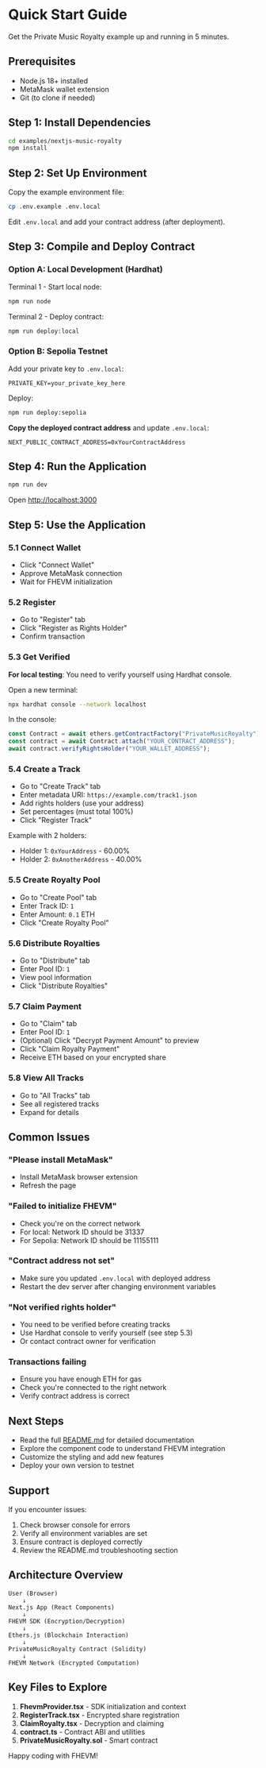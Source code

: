 # Quick Start Guide

Get the Private Music Royalty example up and running in 5 minutes.

## Prerequisites

- Node.js 18+ installed
- MetaMask wallet extension
- Git (to clone if needed)

## Step 1: Install Dependencies

```bash
cd examples/nextjs-music-royalty
npm install
```

## Step 2: Set Up Environment

Copy the example environment file:

```bash
cp .env.example .env.local
```

Edit `.env.local` and add your contract address (after deployment).

## Step 3: Compile and Deploy Contract

### Option A: Local Development (Hardhat)

Terminal 1 - Start local node:
```bash
npm run node
```

Terminal 2 - Deploy contract:
```bash
npm run deploy:local
```

### Option B: Sepolia Testnet

Add your private key to `.env.local`:
```env
PRIVATE_KEY=your_private_key_here
```

Deploy:
```bash
npm run deploy:sepolia
```

**Copy the deployed contract address** and update `.env.local`:
```env
NEXT_PUBLIC_CONTRACT_ADDRESS=0xYourContractAddress
```

## Step 4: Run the Application

```bash
npm run dev
```

Open [http://localhost:3000](http://localhost:3000)

## Step 5: Use the Application

### 5.1 Connect Wallet
- Click "Connect Wallet"
- Approve MetaMask connection
- Wait for FHEVM initialization

### 5.2 Register
- Go to "Register" tab
- Click "Register as Rights Holder"
- Confirm transaction

### 5.3 Get Verified
**For local testing**: You need to verify yourself using Hardhat console.

Open a new terminal:
```bash
npx hardhat console --network localhost
```

In the console:
```javascript
const Contract = await ethers.getContractFactory("PrivateMusicRoyalty");
const contract = await Contract.attach("YOUR_CONTRACT_ADDRESS");
await contract.verifyRightsHolder("YOUR_WALLET_ADDRESS");
```

### 5.4 Create a Track
- Go to "Create Track" tab
- Enter metadata URI: `https://example.com/track1.json`
- Add rights holders (use your address)
- Set percentages (must total 100%)
- Click "Register Track"

Example with 2 holders:
- Holder 1: `0xYourAddress` - 60.00%
- Holder 2: `0xAnotherAddress` - 40.00%

### 5.5 Create Royalty Pool
- Go to "Create Pool" tab
- Enter Track ID: `1`
- Enter Amount: `0.1` ETH
- Click "Create Royalty Pool"

### 5.6 Distribute Royalties
- Go to "Distribute" tab
- Enter Pool ID: `1`
- View pool information
- Click "Distribute Royalties"

### 5.7 Claim Payment
- Go to "Claim" tab
- Enter Pool ID: `1`
- (Optional) Click "Decrypt Payment Amount" to preview
- Click "Claim Royalty Payment"
- Receive ETH based on your encrypted share

### 5.8 View All Tracks
- Go to "All Tracks" tab
- See all registered tracks
- Expand for details

## Common Issues

### "Please install MetaMask"
- Install MetaMask browser extension
- Refresh the page

### "Failed to initialize FHEVM"
- Check you're on the correct network
- For local: Network ID should be 31337
- For Sepolia: Network ID should be 11155111

### "Contract address not set"
- Make sure you updated `.env.local` with deployed address
- Restart the dev server after changing environment variables

### "Not verified rights holder"
- You need to be verified before creating tracks
- Use Hardhat console to verify yourself (see step 5.3)
- Or contact contract owner for verification

### Transactions failing
- Ensure you have enough ETH for gas
- Check you're connected to the right network
- Verify contract address is correct

## Next Steps

- Read the full [README.md](./README.md) for detailed documentation
- Explore the component code to understand FHEVM integration
- Customize the styling and add new features
- Deploy your own version to testnet

## Support

If you encounter issues:
1. Check browser console for errors
2. Verify all environment variables are set
3. Ensure contract is deployed correctly
4. Review the README.md troubleshooting section

## Architecture Overview

```
User (Browser)
    ↓
Next.js App (React Components)
    ↓
FHEVM SDK (Encryption/Decryption)
    ↓
Ethers.js (Blockchain Interaction)
    ↓
PrivateMusicRoyalty Contract (Solidity)
    ↓
FHEVM Network (Encrypted Computation)
```

## Key Files to Explore

1. **FhevmProvider.tsx** - SDK initialization and context
2. **RegisterTrack.tsx** - Encrypted share registration
3. **ClaimRoyalty.tsx** - Decryption and claiming
4. **contract.ts** - Contract ABI and utilities
5. **PrivateMusicRoyalty.sol** - Smart contract

Happy coding with FHEVM!
